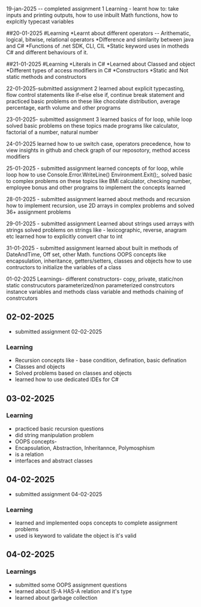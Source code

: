 19-jan-2025 -- completed assignment 1
Learning - 
learnt how to:
take inputs and printing outputs,
how to use inbuilt Math functions, 
how to explcitly typecast variables


##20-01-2025
#Learning
*Learnt about different operators -- Arithematic, logical, bitwise, relational operators
*Difference and similarity between java and C#
*Functions of .net SDK, CLI, CIL
*Static keyword uses in motheds C# and different behaviours of it.

##21-01-2025
#Learning
*Literals in C#
*Learned about Classed and object
*Different types of access modifiers in C#
*Constructors
*Static and Not static methods and constructors

22-01-2025-submitted assignment 2
learned about explicit typecasting, flow control statements like if-else
else if, continue break statement and practiced basic problems on these like
chocolate distribution, average percentage, earth volume and other programs

23-01-2025- submitted assignment 3
learned basics of for loop, while loop solved basic problems on these topics
made programs like calculator, factorial of a number, natural number

24-01-2025
learned how to ue switch case, operators precedence, 
how to view insights in github and check graph of our reposotory, method access
modifiers

25-01-2025 - submitted assignment
learned concepts of for loop, while loop how to use Console.Error.WriteLine()
Environment.Exit();, solved basic to complex problems on these topics like 
BMI calculator, checking number, employee bonus and other programs
to implement the concepts learned

28-01-2025 - submitted assignment
learned about methods and recursion how to implement recursion, use 2D arrays in complex problems and solved 36+ assignment problems

29-01-2025 - submitted assignment
Learned about strings
used arrays with strings
solved problems on strings like - lexicographic, reverse, anagram etc
learned how to explicitly convert char to int

31-01-2025 - submitted assignment
learned about built in methods of DateAndTime, Off set, other Math. functions
OOPS concepts like encapsulation, inheritance, getters/setters, classes and objects 
how to use contructors to initialize the variables of a class 

01-02-2025
Learnings-
	different constructors- copy, private, static/non static construcutors
	parameterized/non parameterized constrcutors
	instance variables and methods
	class variable and methods
	chaining of constrcutors
	
## 02-02-2025
* submitted assignment 02-02-2025
### Learning
* Recursion concepts like - base condition, defination, basic defination
* Classes and objects
* Solved problems based on classes and objects 
* learned how to use dedicated IDEs for C#

## 03-02-2025
### Learning
* practiced basic recursion questions
* did string manipulation problem
* OOPS concepts-
* Encapsulation, Abstraction, Inheritannce, Polymosphism
* is a relation
* interfaces and abstract classes

## 04-02-2025
* submitted assignment 04-02-2025
### Learning
* learned and implemented oops concepts to complete assignment problems
* used is keyword to validate the object is it's valid

## 04-02-2025
### Learnings
* submitted some OOPS assignment questions
* learned about IS-A HAS-A relation and it's type
* learned about garbage collection

